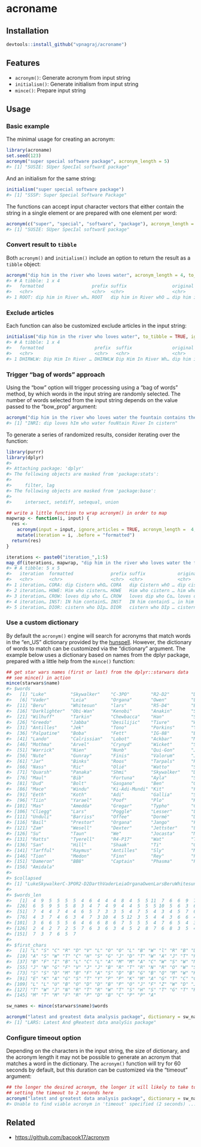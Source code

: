 
<!-- README.md is generated from README.Rmd. Please edit that file -->

# acroname

<!-- badges: start -->

<!-- badges: end -->

## Installation

``` r
devtools::install_github("vpnagraj/acroname")
```

## Features

  - `acronym()`: Generate acronym from input string
  - `initialism()`: Generate initialism from input string
  - `mince()`: Prepare input string

## Usage

### Basic example

The minimal usage for creating an acronym:

``` r
library(acroname)
set.seed(123)
acronym("super special software package", acronym_length = 5)
#> [1] "SUSIE: SUper SpecIal softwarE package"
```

And an initialism for the same string:

``` r
initialism("super special software package")
#> [1] "SSSP: Super Special Software Package"
```

The functions can accept input character vectors that either contain the
string in a single element or are prepared with one element per word:

``` r
acronym(c("super", "special", "software", "package"), acronym_length = 5)
#> [1] "SUSIE: SUper SpecIal softwarE package"
```

### Convert result to `tibble`

Both `acronym()` and `initialism()` include an option to return the
result as a `tibble` object:

``` r
acronym("dip him in the river who loves water", acronym_length = 4, to_tibble = TRUE)
#> # A tibble: 1 x 4
#>   formatted                  prefix suffix                 original             
#>   <chr>                      <chr>  <chr>                  <chr>                
#> 1 ROOT: dip him in River wh… ROOT   dip him in River whO … dip him in river who…
```

### Exclude articles

Each function can also be customized exclude articles in the input
string:

``` r
initialism("dip him in the river who loves water", to_tibble = TRUE, ignore_articles = TRUE)
#> # A tibble: 1 x 4
#>   formatted                   prefix  suffix               original             
#>   <chr>                       <chr>   <chr>                <chr>                
#> 1 DHIRWLW: Dip Him In River … DHIRWLW Dip Him In River Wh… dip him in river who…
```

### Trigger “bag of words” approach

Using the “bow” option will trigger processing using a “bag of words”
method, by which words in the input string are randomly selected. The
number of words selected from the input string depends on the value
passed to the “bow\_prop” argument:

``` r
acronym("dip him in the river who loves water the fountain contains the cistern overflows", ignore_articles = TRUE, acronym_length = 4, bow = TRUE, bow_prop = 0.75)
#> [1] "INRI: dip loves hIm who water fouNtain River In cistern"
```

To generate a series of randomized results, consider iterating over the
function:

``` r
library(purrr)
library(dplyr)
#> 
#> Attaching package: 'dplyr'
#> The following objects are masked from 'package:stats':
#> 
#>     filter, lag
#> The following objects are masked from 'package:base':
#> 
#>     intersect, setdiff, setequal, union

## write a little function to wrap acronym() in order to map
mapwrap <- function(i, input) {
  res <- 
    acronym(input = input, ignore_articles = TRUE, acronym_length =  4, bow = TRUE, bow_prop = 0.75, to_tibble = TRUE) %>%
    mutate(iteration = i, .before = "formatted")
  return(res)
}

iterations <- paste0("iteration_",1:5)
map_df(iterations, mapwrap, "dip him in the river who loves water the fountain contains the cistern overflows")
#> # A tibble: 5 x 5
#>   iteration  formatted              prefix suffix            original           
#>   <chr>      <chr>                  <chr>  <chr>             <chr>              
#> 1 iteration… CORA: dip Cistern whO… CORA   dip Cistern whO … dip cistern who ri…
#> 2 iteration… HOWE: Him who cistern… HOWE   Him who cistern … him who cistern ov…
#> 3 iteration… CROW: loves dip who C… CROW   loves dip who Co… loves dip who cont…
#> 4 iteration… INST: IN him containS… INST   IN him containS … in him contains ci…
#> 5 iteration… DIOR: cistern who DIp… DIOR   cistern who DIp … cistern who dip ov…
```

### Use a custom dictionary

By default the `acronym()` engine will search for acronyms that match
words in the “en\_US” dictionary provided by the
[hunspell](https://CRAN.R-project.org/package=hunspell). However, the
dictionary of words to match can be customized via the “dictionary”
argument. The example below uses a dictionary based on names from the
dplyr package, prepared with a little help from the `mince()` function:

``` r
## get star wars names (first or last) from the dplyr::starwars data
## see mince() in action
mince(starwars$name)
#> $words
#>   [1] "Luke"         "Skywalker"    "C-3PO"        "R2-D2"        "Darth"       
#>   [6] "Vader"        "Leia"         "Organa"       "Owen"         "Lars"        
#>  [11] "Beru"         "Whitesun"     "lars"         "R5-D4"        "Biggs"       
#>  [16] "Darklighter"  "Obi-Wan"      "Kenobi"       "Anakin"       "Skywalker"   
#>  [21] "Wilhuff"      "Tarkin"       "Chewbacca"    "Han"          "Solo"        
#>  [26] "Greedo"       "Jabba"        "Desilijic"    "Tiure"        "Wedge"       
#>  [31] "Antilles"     "Jek"          "Tono"         "Porkins"      "Yoda"        
#>  [36] "Palpatine"    "Boba"         "Fett"         "IG-88"        "Bossk"       
#>  [41] "Lando"        "Calrissian"   "Lobot"        "Ackbar"       "Mon"         
#>  [46] "Mothma"       "Arvel"        "Crynyd"       "Wicket"       "Systri"      
#>  [51] "Warrick"      "Nien"         "Nunb"         "Qui-Gon"      "Jinn"        
#>  [56] "Nute"         "Gunray"       "Finis"        "Valorum"      "Jar"         
#>  [61] "Jar"          "Binks"        "Roos"         "Tarpals"      "Rugor"       
#>  [66] "Nass"         "Ric"          "Olié"         "Watto"        "Sebulba"     
#>  [71] "Quarsh"       "Panaka"       "Shmi"         "Skywalker"    "Darth"       
#>  [76] "Maul"         "Bib"          "Fortuna"      "Ayla"         "Secura"      
#>  [81] "Dud"          "Bolt"         "Gasgano"      "Ben"          "Quadinaros"  
#>  [86] "Mace"         "Windu"        "Ki-Adi-Mundi" "Kit"          "Fisto"       
#>  [91] "Eeth"         "Koth"         "Adi"          "Gallia"       "Saesee"      
#>  [96] "Tiin"         "Yarael"       "Poof"         "Plo"          "Koon"        
#> [101] "Mas"          "Amedda"       "Gregar"       "Typho"        "Cordé"       
#> [106] "Cliegg"       "Lars"         "Poggle"       "Lesser"       "Luminara"    
#> [111] "Unduli"       "Barriss"      "Offee"        "Dormé"        "Dooku"       
#> [116] "Bail"         "Prestor"      "Organa"       "Jango"        "Fett"        
#> [121] "Zam"          "Wesell"       "Dexter"       "Jettster"     "Lama"        
#> [126] "Su"           "Taun"         "We"           "Jocasta"      "Nu"          
#> [131] "Ratts"        "Tyerell"      "R4-P17"       "Wat"          "Tambor"      
#> [136] "San"          "Hill"         "Shaak"        "Ti"           "Grievous"    
#> [141] "Tarfful"      "Raymus"       "Antilles"     "Sly"          "Moore"       
#> [146] "Tion"         "Medon"        "Finn"         "Rey"          "Poe"         
#> [151] "Dameron"      "BB8"          "Captain"      "Phasma"       "Padmé"       
#> [156] "Amidala"     
#> 
#> $collapsed
#> [1] "LukeSkywalkerC-3POR2-D2DarthVaderLeiaOrganaOwenLarsBeruWhitesunlarsR5-D4BiggsDarklighterObi-WanKenobiAnakinSkywalkerWilhuffTarkinChewbaccaHanSoloGreedoJabbaDesilijicTiureWedgeAntillesJekTonoPorkinsYodaPalpatineBobaFettIG-88BosskLandoCalrissianLobotAckbarMonMothmaArvelCrynydWicketSystriWarrickNienNunbQui-GonJinnNuteGunrayFinisValorumJarJarBinksRoosTarpalsRugorNassRicOliéWattoSebulbaQuarshPanakaShmiSkywalkerDarthMaulBibFortunaAylaSecuraDudBoltGasganoBenQuadinarosMaceWinduKi-Adi-MundiKitFistoEethKothAdiGalliaSaeseeTiinYaraelPoofPloKoonMasAmeddaGregarTyphoCordéClieggLarsPoggleLesserLuminaraUnduliBarrissOffeeDorméDookuBailPrestorOrganaJangoFettZamWesellDexterJettsterLamaSuTaunWeJocastaNuRattsTyerellR4-P17WatTamborSanHillShaakTiGrievousTarffulRaymusAntillesSlyMooreTionMedonFinnReyPoeDameronBB8CaptainPhasmaPadméAmidala"
#> 
#> $words_len
#>   [1]  4  9  5  5  5  5  4  6  4  4  4  8  4  5  5 11  7  6  6  9  7  6  9  3  4
#>  [26]  6  5  9  5  5  8  3  4  7  4  9  4  4  5  5  5 10  5  6  3  6  5  6  6  6
#>  [51]  7  4  4  7  4  4  6  5  7  3  3  5  4  7  5  4  3  4  5  7  6  6  4  9  5
#>  [76]  4  3  7  4  6  3  4  7  3 10  4  5 12  3  5  4  4  3  6  6  4  6  4  3  4
#> [101]  3  6  6  5  5  6  4  6  6  8  6  7  5  5  5  4  7  6  5  4  3  6  6  8  4
#> [126]  2  4  2  7  2  5  7  6  3  6  3  4  5  2  8  7  6  8  3  5  4  5  4  3  3
#> [151]  7  3  7  6  5  7
#> 
#> $first_chars
#>   [1] "L" "S" "C" "R" "D" "V" "L" "O" "O" "L" "B" "W" "l" "R" "B" "D" "O" "K"
#>  [19] "A" "S" "W" "T" "C" "H" "S" "G" "J" "D" "T" "W" "A" "J" "T" "P" "Y" "P"
#>  [37] "B" "F" "I" "B" "L" "C" "L" "A" "M" "M" "A" "C" "W" "S" "W" "N" "N" "Q"
#>  [55] "J" "N" "G" "F" "V" "J" "J" "B" "R" "T" "R" "N" "R" "O" "W" "S" "Q" "P"
#>  [73] "S" "S" "D" "M" "B" "F" "A" "S" "D" "B" "G" "B" "Q" "M" "W" "K" "K" "F"
#>  [91] "E" "K" "A" "G" "S" "T" "Y" "P" "P" "K" "M" "A" "G" "T" "C" "C" "L" "P"
#> [109] "L" "L" "U" "B" "O" "D" "D" "B" "P" "O" "J" "F" "Z" "W" "D" "J" "L" "S"
#> [127] "T" "W" "J" "N" "R" "T" "R" "W" "T" "S" "H" "S" "T" "G" "T" "R" "A" "S"
#> [145] "M" "T" "M" "F" "R" "P" "D" "B" "C" "P" "P" "A"

sw_names <- mince(starwars$name)$words

acronym("latest and greatest data analysis package", dictionary = sw_names, acronym_length = 4)
#> [1] "LARS: Latest And gReatest data analySis package"
```

### Configure timeout option

Depending on the characters in the input string, the size of dictionary,
and the acronym length it may not be possible to generate an acronym
that matches a word in the dictionary. The `acronym()` function will try
for 60 seconds by default, but this duration can be customized via the
“timeout” argument:

``` r
## the longer the desired acronym, the longer it will likely to take to find a match
## setting the timeout to 2 seconds here
acronym("latest and greatest data analysis package", dictionary = sw_names, acronym_length = 10, timeout = 2)
#> Unable to find viable acronym in 'timeout' specified (2 seconds) ...
```

## Related

  - <https://github.com/bacook17/acronym>
